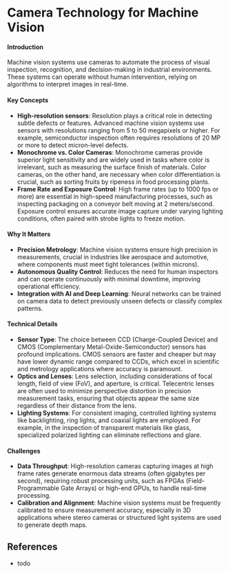 # **Camera Technology for Machine Vision**

#### **Introduction**
Machine vision systems use cameras to automate the process of visual inspection, recognition, and decision-making in industrial environments. These systems can operate without human intervention, relying on algorithms to interpret images in real-time.

#### **Key Concepts**
- **High-resolution sensors**: Resolution plays a critical role in detecting subtle defects or features. Advanced machine vision systems use sensors with resolutions ranging from 5 to 50 megapixels or higher. For example, semiconductor inspection often requires resolutions of 20 MP or more to detect micron-level defects.
- **Monochrome vs. Color Cameras**: Monochrome cameras provide superior light sensitivity and are widely used in tasks where color is irrelevant, such as measuring the surface finish of materials. Color cameras, on the other hand, are necessary when color differentiation is crucial, such as sorting fruits by ripeness in food processing plants.
- **Frame Rate and Exposure Control**: High frame rates (up to 1000 fps or more) are essential in high-speed manufacturing processes, such as inspecting packaging on a conveyor belt moving at 2 meters/second. Exposure control ensures accurate image capture under varying lighting conditions, often paired with strobe lights to freeze motion.

#### **Why It Matters**
- **Precision Metrology**: Machine vision systems ensure high precision in measurements, crucial in industries like aerospace and automotive, where components must meet tight tolerances (within microns).
- **Autonomous Quality Control**: Reduces the need for human inspectors and can operate continuously with minimal downtime, improving operational efficiency.
- **Integration with AI and Deep Learning**: Neural networks can be trained on camera data to detect previously unseen defects or classify complex patterns.

#### **Technical Details**
- **Sensor Type**: The choice between CCD (Charge-Coupled Device) and CMOS (Complementary Metal-Oxide-Semiconductor) sensors has profound implications. CMOS sensors are faster and cheaper but may have lower dynamic range compared to CCDs, which excel in scientific and metrology applications where accuracy is paramount.
- **Optics and Lenses**: Lens selection, including considerations of focal length, field of view (FoV), and aperture, is critical. Telecentric lenses are often used to minimize perspective distortion in precision measurement tasks, ensuring that objects appear the same size regardless of their distance from the lens.
- **Lighting Systems**: For consistent imaging, controlled lighting systems like backlighting, ring lights, and coaxial lights are employed. For example, in the inspection of transparent materials like glass, specialized polarized lighting can eliminate reflections and glare.

#### **Challenges**
- **Data Throughput**: High-resolution cameras capturing images at high frame rates generate enormous data streams (often gigabytes per second), requiring robust processing units, such as FPGAs (Field-Programmable Gate Arrays) or high-end GPUs, to handle real-time processing.
- **Calibration and Alignment**: Machine vision systems must be frequently calibrated to ensure measurement accuracy, especially in 3D applications where stereo cameras or structured light systems are used to generate depth maps.


## References
- todo